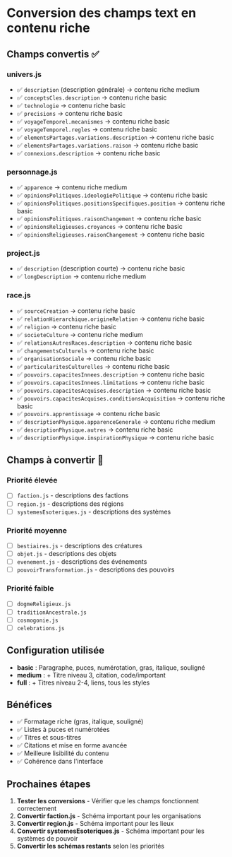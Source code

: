 # Conversion des champs text en contenu riche

## Champs convertis ✅

### univers.js
- ✅ `description` (description générale) → contenu riche medium
- ✅ `conceptsCles.description` → contenu riche basic
- ✅ `technologie` → contenu riche basic
- ✅ `precisions` → contenu riche basic
- ✅ `voyageTemporel.mecanismes` → contenu riche basic
- ✅ `voyageTemporel.regles` → contenu riche basic
- ✅ `elementsPartages.variations.description` → contenu riche basic
- ✅ `elementsPartages.variations.raison` → contenu riche basic
- ✅ `connexions.description` → contenu riche basic

### personnage.js
- ✅ `apparence` → contenu riche medium
- ✅ `opinionsPolitiques.ideologiePolitique` → contenu riche basic
- ✅ `opinionsPolitiques.positionsSpecifiques.position` → contenu riche basic
- ✅ `opinionsPolitiques.raisonChangement` → contenu riche basic
- ✅ `opinionsReligieuses.croyances` → contenu riche basic
- ✅ `opinionsReligieuses.raisonChangement` → contenu riche basic

### project.js
- ✅ `description` (description courte) → contenu riche basic
- ✅ `longDescription` → contenu riche medium

### race.js
- ✅ `sourceCreation` → contenu riche basic
- ✅ `relationHierarchique.origineRelation` → contenu riche basic
- ✅ `religion` → contenu riche basic
- ✅ `societeCulture` → contenu riche medium
- ✅ `relationsAutresRaces.description` → contenu riche basic
- ✅ `changementsCulturels` → contenu riche basic
- ✅ `organisationSociale` → contenu riche basic
- ✅ `particularitesCulturelles` → contenu riche basic
- ✅ `pouvoirs.capacitesInnees.description` → contenu riche basic
- ✅ `pouvoirs.capacitesInnees.limitations` → contenu riche basic
- ✅ `pouvoirs.capacitesAcquises.description` → contenu riche basic
- ✅ `pouvoirs.capacitesAcquises.conditionsAcquisition` → contenu riche basic
- ✅ `pouvoirs.apprentissage` → contenu riche basic
- ✅ `descriptionPhysique.apparenceGenerale` → contenu riche medium
- ✅ `descriptionPhysique.autres` → contenu riche basic
- ✅ `descriptionPhysique.inspirationPhysique` → contenu riche basic

## Champs à convertir 🔄

### Priorité élevée
- [ ] `faction.js` - descriptions des factions
- [ ] `region.js` - descriptions des régions
- [ ] `systemesEsoteriques.js` - descriptions des systèmes

### Priorité moyenne
- [ ] `bestiaires.js` - descriptions des créatures
- [ ] `objet.js` - descriptions des objets
- [ ] `evenement.js` - descriptions des événements
- [ ] `pouvoirTransformation.js` - descriptions des pouvoirs

### Priorité faible
- [ ] `dogmeReligieux.js`
- [ ] `traditionAncestrale.js`
- [ ] `cosmogonie.js`
- [ ] `celebrations.js`

## Configuration utilisée

- **basic** : Paragraphe, puces, numérotation, gras, italique, souligné
- **medium** : + Titre niveau 3, citation, code/important
- **full** : + Titres niveau 2-4, liens, tous les styles

## Bénéfices

- ✅ Formatage riche (gras, italique, souligné)
- ✅ Listes à puces et numérotées
- ✅ Titres et sous-titres
- ✅ Citations et mise en forme avancée
- ✅ Meilleure lisibilité du contenu
- ✅ Cohérence dans l'interface

## Prochaines étapes

1. **Tester les conversions** - Vérifier que les champs fonctionnent correctement
2. **Convertir faction.js** - Schéma important pour les organisations
3. **Convertir region.js** - Schéma important pour les lieux
4. **Convertir systemesEsoteriques.js** - Schéma important pour les systèmes de pouvoir
5. **Convertir les schémas restants** selon les priorités 